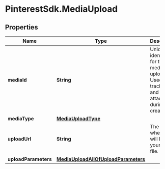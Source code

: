 # PinterestSdk.MediaUpload

## Properties

Name | Type | Description | Notes
------------ | ------------- | ------------- | -------------
**mediaId** | **String** | Unique identifier for this media upload. Used to track status and for attaching during Pin creation. | [optional] 
**mediaType** | [**MediaUploadType**](MediaUploadType.md) |  | [optional] 
**uploadUrl** | **String** | The URL where you will POST your media file. | [optional] 
**uploadParameters** | [**MediaUploadAllOfUploadParameters**](MediaUploadAllOfUploadParameters.md) |  | [optional] 


